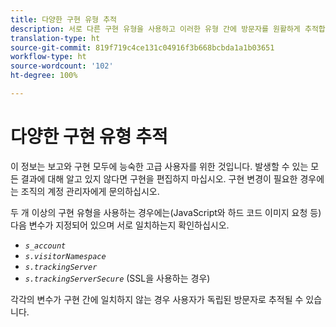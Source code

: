 ```yaml
---
title: 다양한 구현 유형 추적
description: 서로 다른 구현 유형을 사용하고 이러한 유형 간에 방문자를 원활하게 추적합니다.
translation-type: ht
source-git-commit: 819f719c4ce131c04916f3b668bcbda1a1b03651
workflow-type: ht
source-wordcount: '102'
ht-degree: 100%

---
```



# 다양한 구현 유형 추적

이 정보는 보고와 구현 모두에 능숙한 고급 사용자를 위한 것입니다. 발생할 수 있는 모든 결과에 대해 알고 있지 않다면 구현을 편집하지 마십시오. 구현 변경이 필요한 경우에는 조직의 계정 관리자에게 문의하십시오.

두 개 이상의 구현 유형을 사용하는 경우에는(JavaScript와 하드 코드 이미지 요청 등) 다음 변수가 지정되어 있으며 서로 일치하는지 확인하십시오.

* *`s_account`*
* *`s.visitorNamespace`*
* *`s.trackingServer`*
* *`s.trackingServerSecure`* (SSL을 사용하는 경우)

각각의 변수가 구현 간에 일치하지 않는 경우 사용자가 독립된 방문자로 추적될 수 있습니다.

